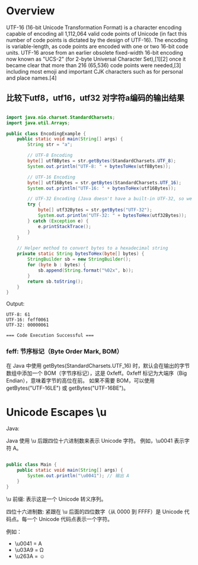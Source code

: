 # Overview

UTF-16 (16-bit Unicode Transformation Format) is a character encoding capable of encoding all 1,112,064 valid code points of Unicode (in fact this number of code points is dictated by the design of UTF-16). The encoding is variable-length, as code points are encoded with one or two 16-bit code units. UTF-16 arose from an earlier obsolete fixed-width 16-bit encoding now known as "UCS-2" (for 2-byte Universal Character Set),[1][2] once it became clear that more than 216 (65,536) code points were needed,[3] including most emoji and important CJK characters such as for personal and place names.[4]



## 比较下utf8，utf16，utf32 对字符a编码的输出结果
```java

import java.nio.charset.StandardCharsets;
import java.util.Arrays;

public class EncodingExample {
    public static void main(String[] args) {
        String str = "a";

        // UTF-8 Encoding
        byte[] utf8Bytes = str.getBytes(StandardCharsets.UTF_8);
        System.out.println("UTF-8: " + bytesToHex(utf8Bytes));

        // UTF-16 Encoding
        byte[] utf16Bytes = str.getBytes(StandardCharsets.UTF_16);
        System.out.println("UTF-16: " + bytesToHex(utf16Bytes));

        // UTF-32 Encoding (Java doesn't have a built-in UTF-32, so we need to handle it manually)
        try {
            byte[] utf32Bytes = str.getBytes("UTF-32");
            System.out.println("UTF-32: " + bytesToHex(utf32Bytes));
        } catch (Exception e) {
            e.printStackTrace();
        }
    }

    // Helper method to convert bytes to a hexadecimal string
    private static String bytesToHex(byte[] bytes) {
        StringBuilder sb = new StringBuilder();
        for (byte b : bytes) {
            sb.append(String.format("%02x", b));
        }
        return sb.toString();
    }
}


```

Output:
``` 
UTF-8: 61
UTF-16: feff0061
UTF-32: 00000061

=== Code Execution Successful ===

```

### feff: 节序标记（Byte Order Mark, BOM）

在 Java 中使用 getBytes(StandardCharsets.UTF_16) 时，默认会在输出的字节数组中添加一个 BOM（字节序标记），这是 0xfeff。0xfeff 标记为大端序（Big Endian），意味着字节的高位在前。
如果不需要 BOM，可以使用 getBytes("UTF-16LE") 或 getBytes("UTF-16BE")。



# Unicode Escapes \u

Java:

Java 使用 \u 后跟四位十六进制数来表示 Unicode 字符。
例如，\u0041 表示字符 A。
```java

public class Main {
    public static void main(String[] args) {
        System.out.println("\u0041"); // 输出 A
    }
}


```

\u 前缀: 表示这是一个 Unicode 转义序列。

四位十六进制数: 紧跟在 \u 后面的四位数字（从 0000 到 FFFF）是 Unicode 代码点。每一个 Unicode 代码点表示一个字符。

例如：

- \u0041 = A
- \u03A9 = Ω
- \u263A = ☺
